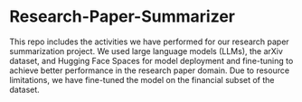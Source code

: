 # Research-Paper-Summarizer

This repo includes the activities we have performed for our research paper summarization project. We used large language models (LLMs), the arXiv dataset, and Hugging Face Spaces for model deployment and fine-tuning to achieve better performance in the research paper domain. Due to resource limitations, we have fine-tuned the model on the financial subset of the dataset.
